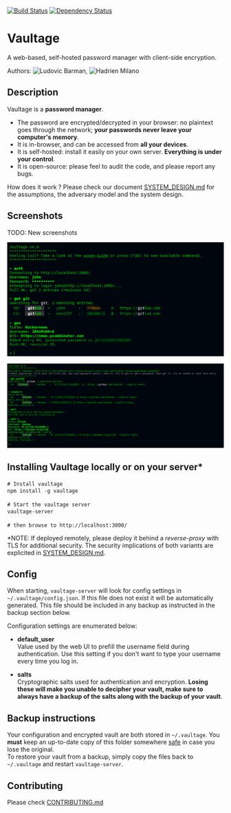 [![Build Status](https://travis-ci.org/lbarman/vaultage.svg)](https://travis-ci.org/lbarman/vaultage) 
[![Dependency Status](https://david-dm.org/lbarman/vaultage.svg)](https://david-dm.org/lbarman/vaultage) 

# Vaultage

A web-based, self-hosted password manager with client-side encryption.

Authors: ![Ludovic Barman](https://github.com/lbarman/), ![Hadrien Milano](https://github.com/hmil/)

## Description

Vaultage is a **password manager**.

- The password are encrypted/decrypted in your browser: no plaintext goes through the network; **your passwords never leave your computer's memory**.
- It is in-browser, and can be accessed from **all your devices**.
- It is self-hosted: install it easily on your own server. **Everything is under your control**.
- It is open-source: please feel to audit the code, and please report any bugs.

How does it work ? Please check our document [SYSTEM_DESIGN.md](SYSTEM_DESIGN.md) for the assumptions, the adversary model and the system design.

## Screenshots

TODO: New screenshots

![Vaultage demo 1](https://raw.githubusercontent.com/lbarman/vaultage/master/resources/screenshot1.png "Vaultage demo 1")

![Vaultage demo 2](https://raw.githubusercontent.com/lbarman/vaultage/master/resources/screenshot2.png "Vaultage demo 2")

## Installing Vaultage locally or on your server*

```
# Install vaultage
npm install -g vaultage

# Start the vaultage server
vaultage-server

# then browse to http://localhost:3000/
```

*NOTE: If deployed remotely, please deploy it behind a *reverse-proxy* with TLS for additional security. The security implications of both variants are explicited in [SYSTEM_DESIGN.md](SYSTEM_DESIGN.md).

## Config

When starting, `vaultage-server` will look for config settings in `~/.vaultage/config.json`. If this file does not exist it will be automatically generated. This file should be included in any backup as instructed in the backup section below.

Configuration settings are enumerated below:

- **default_user**  
Value used by the web UI to prefill the username field during authentication. Use this setting if you don't want to type your username every time you log in.

- **salts**  
Cryptographic salts used for authentication and encryption. **Losing these will make you unable to decipher your vault, make sure to always have a backup of the salts along with the backup of your vault**.

## Backup instructions

Your configuration and encrypted vault are both stored in `~/.vaultage`. You **must** keep an up-to-date copy of this folder somewhere [safe](https://en.wikipedia.org/wiki/Information_security#Key_concepts) in case you lose the original.  
To restore your vault from a backup, simply copy the files back to `~/.vaultage` and restart `vaultage-server`.

## Contributing

Please check [CONTRIBUTING.md](CONTRIBUTING.md)
